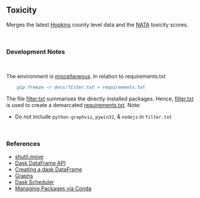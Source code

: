 ﻿<br>

## Toxicity

Merges the latest [Hopkins](https://github.com/briefings/sars/tree/develop/fundamentals/hopkins) county level 
data and the [NATA](https://www.epa.gov/national-air-toxics-assessment/2014-nata-assessment-results) toxicity scores.

<br>

### Development Notes

<br>

The environment is [miscellaneous](https://github.com/briefings/energy#development-notes).  In relation to requirements.txt

```markdown
    pip freeze -r docs/filter.txt > requirements.txt
```

The file [filter.txt](./docs/filter.txt) summarises the directly installed packages.  Hence, [filter.txt](./docs/filter.txt) is used to create a demarcated [requirements.txt](requirements.txt).  Note:

* Do not include `python-graphviz`, `pywin32`, & `nodejs` in `filter.txt`

<br>

### References

* [shutil.move](https://docs.python.org/3.8/library/shutil.html#shutil.move)
* [Dask DataFrame API](https://docs.dask.org/en/latest/dataframe-api.html#dask.dataframe.from_pandas)
* [Creating a dask DataFrame](https://docs.dask.org/en/latest/dataframe-create.html)
* [Graphs](https://docs.dask.org/en/latest/graphviz.html)
* [Dask Scheduler](https://docs.dask.org/en/latest/scheduler-overview.html)
* [Managing Packages via Conda](https://docs.conda.io/projects/conda/en/latest/user-guide/tasks/manage-pkgs.html)


<br>
<br>

<br>
<br>

<br>
<br>

<br>
<br>